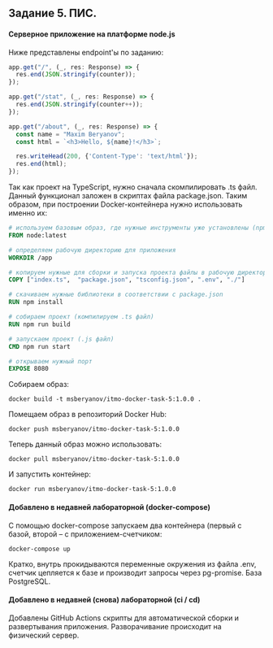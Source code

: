 ## Задание 5. ПИС.

#### Серверное приложение на платформе node.js

Ниже представлены endpoint'ы по заданию:
```js
app.get("/", (_, res: Response) => {
  res.end(JSON.stringify(counter));
});

app.get("/stat", (_, res: Response) => {
  res.end(JSON.stringify(counter++));
});

app.get("/about", (_, res: Response) => {
  const name = "Maxim Beryanov";
  const html = `<h3>Hello, ${name}!</h3>`;

  res.writeHead(200, {'Content-Type': 'text/html'});
  res.end(html);
});
```

Так как проект на TypeScript, нужно сначала скомпилировать .ts файл. Данный функционал заложен в скриптах файла package.json. Таким образом, при построении Docker-контейнера нужно использовать именно их:
```dockerfile
# используем базовым образ, где нужные инструменты уже установлены (npm, node)
FROM node:latest

# определяем рабочую директорию для приложения
WORKDIR /app

# копируем нужные для сборки и запуска проекта файлы в рабочую директорию 
COPY ["index.ts",  "package.json", "tsconfig.json", ".env", "./"]

# скачиваем нужные библиотеки в соответствии с package.json
RUN npm install

# собираем проект (компилируем .ts файл)
RUN npm run build

# запускаем проект (.js файл)
CMD npm run start

# открываем нужный порт
EXPOSE 8080
```

Собираем образ:
```text
docker build -t msberyanov/itmo-docker-task-5:1.0.0 .
```

Помещаем образ в репозиторий Docker Hub:
```text
docker push msberyanov/itmo-docker-task-5:1.0.0
```

Теперь данный образ можно использовать:
```text
docker pull msberyanov/itmo-docker-task-5:1.0.0
```

И запустить контейнер:
```text
docker run msberyanov/itmo-docker-task-5:1.0.0
```

#### Добавлено в недавней лабораторной (docker-compose)

C помощью docker-compose запускаем два контейнера (первый с базой, второй – с приложением-счетчиком:
```text
docker-compose up
```
Кратко, внутрь прокидываются переменные окружения из файла .env, счетчик цепляется к базе и производит запросы через pg-promise. База PostgreSQL.

#### Добавлено в недавней (снова) лабораторной (ci / cd)

Добавлены GitHub Actions скрипты для автоматической сборки и развертывания приложения. 
Разворачивание происходит на физический сервер. 
